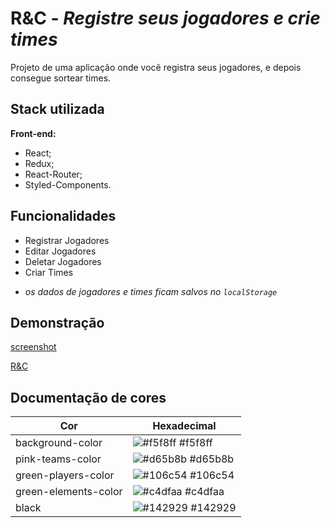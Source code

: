 # R&C - *Registre seus jogadores e crie times*

Projeto de uma aplicação onde você registra seus jogadores, e depois
consegue sortear times.

## Stack utilizada

**Front-end:** 
- React;
- Redux;
- React-Router;
- Styled-Components.

## Funcionalidades

- Registrar Jogadores
- Editar Jogadores
- Deletar Jogadores
- Criar Times

* *os dados de jogadores e times ficam salvos no `localStorage`* 

## Demonstração

[screenshot]()

[R&C](https://register-your-players-and-teams.vercel.app/)

## Documentação de cores

| Cor               | Hexadecimal                                                |
| ----------------- | ---------------------------------------------------------------- |
| background-color  | ![#f5f8ff](https://via.placeholder.com/10/f5f8ff?text=+) #f5f8ff |
| pink-teams-color  | ![#d65b8b](https://via.placeholder.com/10/d65b8b?text=+) #d65b8b |
| green-players-color  | ![#106c54](https://via.placeholder.com/10/106c54?text=+) #106c54 |
| green-elements-color | ![#c4dfaa](https://via.placeholder.com/10/c4dfaa?text=+) #c4dfaa |
| black             |      ![#142929](https://via.placeholder.com/10/142929?text=+) #142929 |

